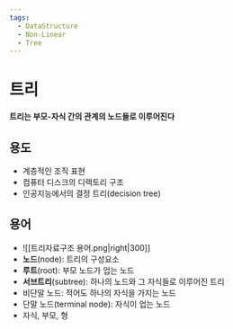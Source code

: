 ```yaml
---
tags:
  - DataStructure
  - Non-Linear
  - Tree
---
```

# 트리
**트리는 부모-자식 간의 관계의 노드들로 이루어진다**
## 용도
- 계층적인 조직 표현
- 컴퓨터 디스크의 디렉토리 구조
- 인공지능에서의 결정 트리(decision tree)
## 용어
- ![[트리자료구조 용어.png|right|300]]
- **노드**(node): 트리의 구성요소
- **루트**(root): 부모 노드가 업는 노드
- **서브트리**(subtree):
	하나의 노드와 그 자식들로 이루어진 트리
- 비단말 노드: 적어도 하나의 자식을 가지는 노드
- 단말 노드(terminal node): 자식이 업는 노드
- 자식, 부모, 형